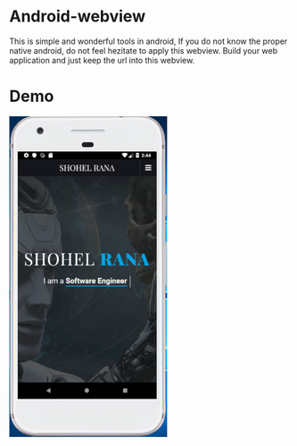 # Android-webview
This is simple and wonderful tools in android, If you do not know the proper native android, do not feel hezitate to apply this webview. Build your web application and just keep the url into this webview. 

# Demo
![Preview](https://raw.githubusercontent.com/mdshohelrana/android-webview/master/demo.png)
